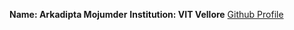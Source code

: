 **Name: Arkadipta Mojumder**
**Institution: VIT Vellore**
 [Github Profile](https://github.com/arkaslittlemind)
